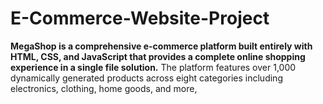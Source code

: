 # E-Commerce-Website-Project
**MegaShop is a comprehensive e-commerce platform built entirely with HTML, CSS, and JavaScript that provides a complete online shopping experience in a single file solution.** The platform features over 1,000 dynamically generated products across eight categories including electronics, clothing, home goods, and more, 
